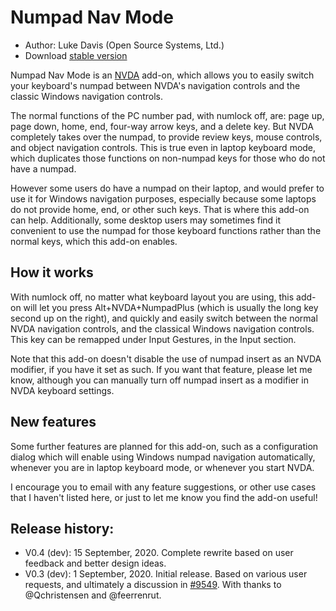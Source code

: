 # Numpad Nav Mode

* Author: Luke Davis (Open Source Systems, Ltd.)
* Download [stable version](https://github.com/opensourcesys/numpadNavMode/releases)

Numpad Nav Mode is an [NVDA](https://nvaccess.org/) add-on, which allows you to easily switch your keyboard's numpad between NVDA's navigation controls and the classic Windows navigation controls.

The normal functions of the PC number pad, with numlock off, are: page up, page down, home, end, four-way arrow keys, and a delete key.
But NVDA completely takes over the numpad, to provide review keys, mouse controls, and object navigation controls. This is true even in laptop keyboard mode, which duplicates those functions on non-numpad keys for those who do not have a numpad.

However some users do have a numpad on their laptop, and would prefer to use it for Windows navigation purposes, especially because some laptops do not provide home, end, or other such keys.  That is where this add-on can help.
Additionally, some desktop users may sometimes find it convenient to use the numpad for those keyboard functions rather than the normal keys, which this add-on enables.

## How it works

With numlock off, no matter what keyboard layout you are using, this add-on will let you press Alt+NVDA+NumpadPlus (which is usually the long key second up on the right), and quickly and easily switch between the normal NVDA navigation controls, and the classical Windows navigation controls. This key can be remapped under Input Gestures, in the Input section.

Note that this add-on doesn't disable the use of numpad insert as an NVDA modifier, if you have it set as such. If you want that feature, please let me know, although you can manually turn off numpad insert as a modifier in NVDA keyboard settings.

## New features

Some further features are planned for this add-on, such as a configuration dialog which will enable using Windows numpad navigation automatically, whenever you are in laptop keyboard mode, or whenever you start NVDA.

I encourage you to email with any feature suggestions, or other use cases that I haven't listed here, or just to let me know you find the add-on useful!

## Release history:

* V0.4 (dev): 15 September, 2020. Complete rewrite based on user feedback and better design ideas.
* V0.3 (dev): 1 September, 2020. Initial release. Based on various user requests, and ultimately a discussion in [#9549](https://github.com/nvaccess/nvda/issues/9549). With thanks to @Qchristensen and @feerrenrut.
